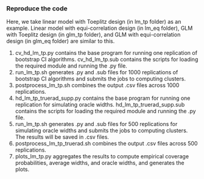 ### Reproduce the code

Here, we take linear model with Toeplitz design (in lm_tp folder) as an example. Linear model with equi-correlation design (in lm_eq folder), GLM with Toeplitz design (in glm_tp folder), and GLM with equi-correlation design (in glm_eq folder) are similar to this.

1) cv_hd_lm_tp.py contains the base program for running one replication of bootstrap CI algorithms. cv_hd_lm_tp.sub contains the scripts for loading the required module and running the .py file.
2) run_lm_tp.sh generates .py and .sub files for 1000 replications of bootstrap CI algorithms and submits the jobs to computing clusters.
3) postprocess_lm_tp.sh combines the output .csv files across 1000 replications.
4) hd_lm_tp_truerad_supp.py contains the base program for running one replication for simulating oracle widths. hd_lm_tp_truerad_supp.sub contains the scripts for loading the required module and running the .py file.
5) run_lm_tp.sh generates .py and .sub files for 500 replications for simulating oracle widths and submits the jobs to computing clusters. The results will be saved in .csv files.
6) postprocess_lm_tp_truerad.sh combines the output .csv files across 500 replications.
7) plots_lm_tp.py aggregates the results to compute empirical coverage probabilities, average widths, and oracle widths, and generates the plots.
